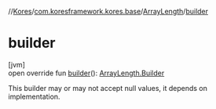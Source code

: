 //[Kores](../../../index.md)/[com.koresframework.kores.base](../index.md)/[ArrayLength](index.md)/[builder](builder.md)

# builder

[jvm]\
open override fun [builder](builder.md)(): [ArrayLength.Builder](-builder/index.md)

This builder may or may not accept null values, it depends on implementation.
